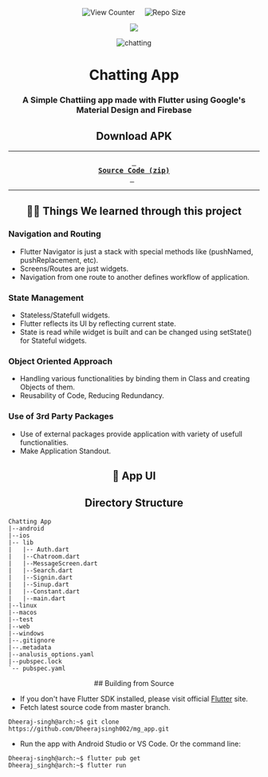 <div align = center>

![View Counter](https://komarev.com/ghpvc/?username=mg-app&label=View%20Counter&color=red&style=flat) &nbsp; &nbsp; ![Repo Size](https://img.shields.io/github/repo-size/utkarsh-00007/mg_app?color=purple)

<p algin = "center"><a href="https://github.com/utkarsh-00007/readme-typing-svg"><img src="https://readme-typing-svg.herokuapp.com/?lines=It%20is%20a%20Chat%20App%20;It%20is%20made%20using%20Flutter%20and%20Dart%20;&font=Fira%20Code&left=true&width=440&height=45&color=DodgerBlue&vleft=true&size=22"></a>
</p>

![chatting](https://user-images.githubusercontent.com/94373786/179361510-1134b90e-6525-4db1-8867-29a6ed42e512.jpg)


# Chatting App

### A Simple Chattiing app made with Flutter using Google's Material Design and Firebase

## Download APK

---


**[<kbd> <br> Source Code (zip) <br> </kbd>][sc-zip]**&nbsp;&nbsp;

---


## 👨‍🎓 Things We learned through this project

</div>

### Navigation and Routing

- Flutter Navigator is just a stack with special methods like (pushNamed, pushReplacement, etc).
- Screens/Routes are just widgets.
- Navigation from one route to another defines workflow of application.

### State Management

- Stateless/Statefull widgets.
- Flutter reflects its UI by reflecting current state.
- State is read while widget is built and can be changed using setState() for Stateful widgets.

### Object Oriented Approach

- Handling various functionalities by binding them in Class and creating Objects of them.
- Reusability of Code, Reducing Redundancy.

### Use of 3rd Party Packages

- Use of external packages provide application with variety of usefull functionalities.
- Make Application Standout.

<div align=center>

## 📱 App UI
## Directory Structure

</div>

```
Chatting App
|--android
|--ios
|-- lib
|   |-- Auth.dart
|   |--Chatroom.dart
|   |--MessageScreen.dart
|   |--Search.dart 
|   |--Signin.dart 
|   |--Sinup.dart  
|   |--Constant.dart  
|   |--main.dart   
|--linux
|--macos
|--test
|--web
|--windows
|--.gitignore
|--.metadata
|--analusis_options.yaml
|--pubspec.lock
`-- pubspec.yaml
```

<div align = center>
## Building from Source

</div>

- If you don't have Flutter SDK installed, please visit official [Flutter](https://flutter.dev/) site.
- Fetch latest source code from master branch.

```console
Dheeraj-singh@arch:~$ git clone https://github.com/Dheerajsingh002/mg_app.git
```

- Run the app with Android Studio or VS Code. Or the command line:

```console
Dheeraj-singh@arch:~$ flutter pub get
Dheeraj_singh@arch:~$ flutter run
```
<!--------------------------------{ source code }------------------------------->
[sc-zip]: https://github.com/Dheerajsingh002/mg_app/archive/refs/heads/master.zi



